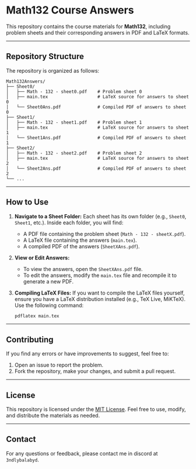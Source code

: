 

# Math132 Course Answers

This repository contains the course materials for **Math132**, including problem sheets and their corresponding answers in PDF and LaTeX formats.

---

## Repository Structure

The repository is organized as follows:

```
Math132Answers/
├── Sheet0/
│   ├── Math - 132 - sheet0.pdf    # Problem sheet 0
│   ├── main.tex                   # LaTeX source for answers to sheet 0
│   └── Sheet0Ans.pdf              # Compiled PDF of answers to sheet 0
├── Sheet1/
│   ├── Math - 132 - sheet1.pdf    # Problem sheet 1
│   ├── main.tex                   # LaTeX source for answers to sheet 1
│   └── Sheet1Ans.pdf              # Compiled PDF of answers to sheet 1
├── Sheet2/
│   ├── Math - 132 - sheet2.pdf    # Problem sheet 2
│   ├── main.tex                   # LaTeX source for answers to sheet 2
│   └── Sheet2Ans.pdf              # Compiled PDF of answers to sheet 2
└── ...
```

---

## How to Use

1. **Navigate to a Sheet Folder:**
   Each sheet has its own folder (e.g., `Sheet0`, `Sheet1`, etc.). Inside each folder, you will find:
   - A PDF file containing the problem sheet (`Math - 132 - sheetX.pdf`).
   - A LaTeX file containing the answers (`main.tex`).
   - A compiled PDF of the answers (`SheetXAns.pdf`).

2. **View or Edit Answers:**
   - To view the answers, open the `SheetXAns.pdf` file.
   - To edit the answers, modify the `main.tex` file and recompile it to generate a new PDF.

3. **Compiling LaTeX Files:**
   If you want to compile the LaTeX files yourself, ensure you have a LaTeX distribution installed (e.g., TeX Live, MiKTeX). Use the following command:
   ```bash
   pdflatex main.tex
   ```

---

## Contributing

If you find any errors or have improvements to suggest, feel free to:
1. Open an issue to report the problem.
2. Fork the repository, make your changes, and submit a pull request.

---

## License

This repository is licensed under the [MIT License](LICENSE). Feel free to use, modify, and distribute the materials as needed.

---

## Contact

For any questions or feedback, please contact me in discord at ```3ndlybalabyd```.
